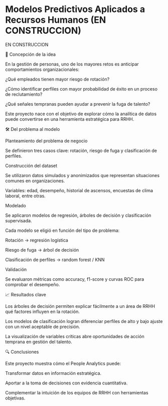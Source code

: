 # Modelos Predictivos Aplicados a Recursos Humanos (EN CONSTRUCCION)

EN CONSTRUCCION

🌱 Concepción de la idea

En la gestión de personas, uno de los mayores retos es anticipar comportamientos organizacionales:

¿Qué empleados tienen mayor riesgo de rotación?

¿Cómo identificar perfiles con mayor probabilidad de éxito en un proceso de reclutamiento?

¿Qué señales tempranas pueden ayudar a prevenir la fuga de talento?

Este proyecto nace con el objetivo de explorar cómo la analítica de datos puede convertirse en una herramienta estratégica para RRHH.

🛠️ Del problema al modelo

Planteamiento del problema de negocio

Se definieron tres casos clave: rotación, riesgo de fuga y clasificación de perfiles.

Construcción del dataset

Se utilizaron datos simulados y anonimizados que representan situaciones comunes en organizaciones.

Variables: edad, desempeño, historial de ascensos, encuestas de clima laboral, entre otras.

Modelado

Se aplicaron modelos de regresión, árboles de decisión y clasificación supervisada.

Cada modelo se eligió en función del tipo de problema:

Rotación → regresión logística

Riesgo de fuga → árbol de decisión

Clasificación de perfiles → random forest / KNN

Validación

Se evaluaron métricas como accuracy, f1-score y curvas ROC para comprobar el desempeño.

📈 Resultados clave

Los árboles de decisión permiten explicar fácilmente a un área de RRHH qué factores influyen en la rotación.

Los modelos de clasificación logran diferenciar perfiles de alto y bajo ajuste con un nivel aceptable de precisión.

La visualización de variables críticas abre oportunidades de acción temprana en gestión del talento.

🔍 Conclusiones

Este proyecto muestra cómo el People Analytics puede:

Transformar datos en información estratégica.

Aportar a la toma de decisiones con evidencia cuantitativa.

Complementar la intuición de los equipos de RRHH con herramientas objetivas.
